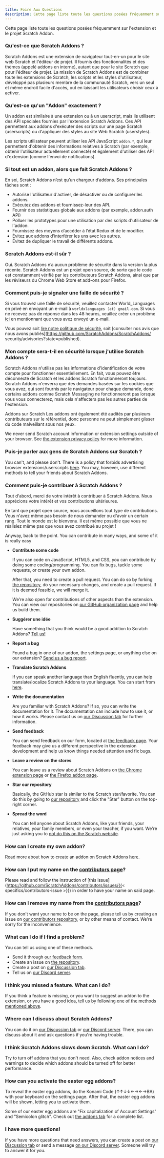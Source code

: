 ```yaml
---
title: Foire Aux Questions
description: Cette page liste toute les questions posées fréquemment sur l'extension et le projet Scratch Addon.
---
```


Cette page liste toute les questions posées fréquemment sur l'extension et le projet Scratch Addon.

### Qu'est-ce que Scratch Addons ?

Scratch Addons est une extension de navigateur tout-en-un pour le site web Scratch et l'éditeur de projet. Il fournis des fonctionnalités et des thèmes (appelé addons en interne), autant que pour le site Scratch que pour l'éditeur de projet. La mission de Scratch Addons est de combiner toute les extensions de Scratch,  les scripts et les styles d'utilisateur, développé pas plusieurs membre de la communauté Scratch, vers un seul et même endroit facile d'accès, out en laissant les utilisateurs choisir ceux à activer.

### Qu'est-ce qu'un "Addon" exactement ?

Un addon est similaire à une extension ou à un userscript, mais ils utilisent des API spéciales fournies par l'extension Scratch Addons. Ces API permettent aux addons d'exécuter des scripts sur une page Scratch (userscripts) ou d'appliquer des styles au site Web Scratch (userstyles).

Les scripts utilisateur peuvent utiliser les API JavaScript `addon.*`, qui leur permettent d'obtenir des informations relatives à Scratch (par exemple, obtenir l'utilisateur actuellement connecté) et également d'utiliser des API d'extension (comme l'envoi de notifications).

### Si tout est un addon, alors que fait Scratch Addons ? 

En soi, Scratch Addons n’est qu’un chargeur d’addons. Ses principales tâches sont :

- Autorise l'utilisateur d'activer, de désactiver ou de configurer les addons. 
- Exécutez des addons et fournissez-leur des API. 
- Fournir des statistiques globale aux addons (par exemple, addon.auth API) 
- Polluer les prototypes pour une utilisation par des scripts d'utilisateur de l'addon. 
- Fournissez des moyens d’accéder à l’état Redux et de le modifier. 
- Évitez aux addons d’interférer les uns avec les autres. 
- Évitez de dupliquer le travail de différents addons. 

### Scratch Addons est-il sûr ?

Oui. Scratch Addons n’a aucun problème de sécurité dans la version la plus récente. Scratch Addons est un projet open source, de sorte que le code est constamment vérifié par les contributeurs Scratch Addons, ainsi que par les réviseurs du Chrome Web Store et add-ons pour Firefox. 

### Comment puis-je signaler une faille de sécurité ?

Si vous trouvez une faille de sécurité, veuillez contacter World_Languages ​​en privé en envoyant un e-mail à `worldxlanguages ​​(at) gmail.com`. Si vous ne recevez pas de réponse dans les 48 heures, veuillez créer un problème [ici](https://github.com/ScratchAddons/ScratchAddons/issues/) en mentionnant que vous avez envoyé un e-mail.

Vous pouvez soit [lire notre politique de sécurité](https://github.com/ScratchAddons/ScratchAddons/security/policy), soit [consulter nos avis que nous avons publiés](https://github.com/ScratchAddons/ScratchAddons/ security/advisories?state=published).

### Mon compte sera-t-il en sécurité lorsque j'utilise Scratch Addons ?

Scratch Addons n'utilise pas les informations d'identification de votre compte pour fonctionner essentiellement. En fait, vous pouvez être déconnecté de Scratch et les addons Scratch fonctionneront toujours. Scratch Addons n'enverra que des demandes basées sur les cookies que vous avez, qui sont fournis par le navigateur pour chaque demande, donc certains addons comme Scratch Messaging ne fonctionneront pas lorsque vous vous connecterez, mais cela n'affectera pas les autres parties de l'extension.

Addons sur Scratch Les addons ont également été audités par plusieurs contributeurs sur le référentiel, donc personne ne peut simplement glisser du code malveillant sous nos yeux.

We never send Scratch account information or extension settings outside of your browser. See [the extension privacy policy](/docs/privacy/policies/extension) for more information.

### Puis-je parler aux gens de Scratch Addons sur Scratch ?

You can't, and please don't. There is a policy that forbids advertising browser extensions/userscripts [here](https://scratch.mit.edu/discuss/post/2907564/). You may, however, use different methods to tell your friends about Scratch Addons.

### Comment puis-je contribuer à Scratch Addons ?

Tout d'abord, merci de votre intérêt à contribuer à Scratch Addons. Nous apprécions votre intérêt et vos contributions ultérieures.

En tant que projet open source, nous accueillons tout type de contributions. Vous n'avez même pas besoin de nous demander ou d'avoir un certain rang. Tout le monde est le bienvenu. Il est même possible que vous ne réalisiez même pas que vous avez contribué au projet !

Anyway, back to the point. You can contribute in many ways, and some of it is really easy

- **Contribute some code**

  If you can code on JavaScript, HTML5, and CSS, you can contribute by doing some coding/programming. You can fix bugs, tackle some requests, or create your own addon.

  After that, you need to create a pull request. You can do so by forking [the repository](https://github.com/ScratchAddons/ScratchAddons/), do your necessary changes, and create a pull request. If it is deemed feasible, we will merge it.

  We're also open for contributions of other aspects than the extension. You can view our repositories on [our GitHub organization page](https://github.com/ScratchAddons) and help us build them.

- **Suggérer une idée** 

  Have something that you think would be a good addition to Scratch Addons? [Tell us!](#i-think-you-missed-a-feature-what-can-i-do)

- **Report a bug**

  Found a bug in one of our addon, the settings page, or anything else on our extension? [Send us a bug report](#what-can-i-do-if-i-find-a-problem).

- **Translate Scratch Addons**  

  If you can speak another language than English fluently, you can help translate/localize Scratch Addons to your language. You can start from [here](/docs/localization/joining-the-localization-team).

- **Write the documentation**

  Are you familiar with Scratch Addons? If so, you can write the documentation for it. The documentation can include how to use it, or how it works. Please contact us on [our Discussion tab](https://github.com/ScratchAddons/ScratchAddons/discussions) for further information.

- **Send feedback**  

  You can send feedback on our form, located at [the feedback page](https://scratchaddons.com/feedback). Your feedback may give us a different perspective in the extension development and help us know things needed attention and fix bugs.

- **Leave a review on the stores**

  You can leave us a review about Scratch Addons on [the Chrome extension page](https://chrome.google.com/webstore/detail/fbeffbjdlemaoicjdapfpikkikjoneco) or [the Firefox addon page](https://addons.mozilla.org/firefox/addon/scratch-messaging-extension/).

- **Star our repository**

  Basically, the GitHub star is similar to the Scratch star/favorite. You can do this by going to [our repository](https://github.com/ScratchAddons/ScratchAddons) and click the "Star" button on the top-right corner.

- **Spread the word**

  You can tell anyone about Scratch Addons, like your friends, your relatives, your family members, or even your teacher, if you want. We're just asking you to [not do this on the Scratch website](#can-i-tell-people-about-scratch-addons-on-scratch).

### How can I create my own addon?

Read more about how to create an addon on Scratch Addons [here](/docs/develop/getting-started).

### How can I put my name on the [contributors page](/contributors)?

Please read and follow the instruction of [this issue](https://github.com/ScratchAddons/contributors/issues/{{< specifics/contributors-issue >}}) in order to have your name on said page.

### How can I remove my name from the [contributors page](/contributors)?

If you don't want your name to be on the page, please tell us by creating an issue on [our contributors repository](https://github.com/ScratchAddons/contributors/issues/), or by other means of contact. We're sorry for the inconvenience.

### What can I do if I find a problem?

You can tell us using one of these methods.

- Send it through [our feedback form](https://scratchaddons.com/feedback).
- Create an issue on [the repository](https://github.com/ScratchAddons/ScratchAddons/issues).
- Create a post on [our Discussion tab](https://github.com/ScratchAddons/ScratchAddons/discussions).
- Tell us on [our Discord server](https://discord.gg/R5NBqwMjNc).

### I think you missed a feature. What can I do?

If you think a feature is missing, or you want to suggest an addon to the extension, or you have a good idea, tell us by [following one of the methods mentioned above](#what-can-i-do-if-i-find-a-problem).

### Where can I discuss about Scratch Addons?

You can do it on [our Discussion tab](https://github.com/ScratchAddons/ScratchAddons/discussions) or [our Discord server](https://discord.gg/R5NBqwMjNc). There, you can discuss about it and ask questions if you're having trouble.

### I think Scratch Addons slows down Scratch. What can I do?

Try to turn off addons that you don't need. Also, check addon notices and warnings to decide which addons should be turned off for better performance. 

### How can you activate the easter egg addons?

To reveal the easter egg addons, do the Konami Code (↑↑↓↓←→←→BA) with your keyboard on the settings page. After that, the easter egg addons will be shown, letting you to activate them.

Some of our easter egg addons are "Fix capitalization of Account Settings" and "Semicolon glitch". Check out [the addons tab](/addons) for a complete list.

### I have more questions!

If you have more questions that need answers, you can create a post on [our Discussion tab](https://github.com/ScratchAddons/ScratchAddons/discussions) or send a message [on our Discord server](https://discord.gg/R5NBqwMjNc). Someone will try to answer it for you.
